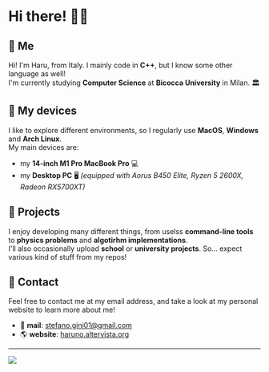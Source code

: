 # Hi there! 👋🏻  
## 🎏 Me  
Hi! I'm Haru, from Italy. I mainly code in **C++**, but I know some other language as well!   
I'm currently studying **Computer Science** at **Bicocca University** in Milan. 🏛️

## 📯 My devices  
I like to explore different environments, so I regularly use **MacOS**, **Windows** and **Arch Linux**.  
My main devices are:  
- my **14-inch M1 Pro MacBook Pro** 💻
- my **Desktop PC** 🖥️ *(equipped with Aorus B450 Elite, Ryzen 5 2600X, Radeon RX5700XT)*

## 🚀 Projects  
I enjoy developing many different things, from uselss **command-line tools** to **physics problems** and **algotirhm implementations**.  
I'll also occasionally upload **school** or **university projects**. So... expect various kind of stuff from my repos! 

## 🧬 Contact
Feel free to contact me at my email address, and take a look at my personal website to learn more about me!  
- 📨 **mail**: stefano.gini01@gmail.com  
- 🌎 **website**: [haruno.altervista.org](http://haruno.altervista.org)  
  
----
<a target="_blank" href="https://www.buymeacoffee.com/haru19"><img src="https://img.buymeacoffee.com/button-api/?text= Buy me a tea &emoji=🍵&slug=haru19&button_colour=669c35&font_colour=ffffff&font_family=Bree&outline_colour=ffffff&coffee_colour=FFDD00" /></a>

<!--
**Haruno19/Haruno19** is a ✨ _special_ ✨ repository because its `README.md` (this file) appears on your GitHub profile.

Here are some ideas to get you started:

- 🔭 I’m currently working on ...
- 🌱 I’m currently learning ...
- 👯 I’m looking to collaborate on ...
- 🤔 I’m looking for help with ...
- 💬 Ask me about ...
- 📫 How to reach me: ...
- 😄 Pronouns: ...
- ⚡ Fun fact: ...
-->

